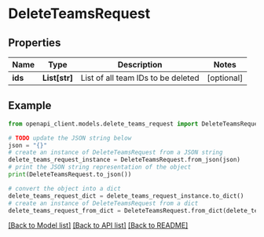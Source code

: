 # DeleteTeamsRequest


## Properties

Name | Type | Description | Notes
------------ | ------------- | ------------- | -------------
**ids** | **List[str]** | List of all team IDs to be deleted | [optional] 

## Example

```python
from openapi_client.models.delete_teams_request import DeleteTeamsRequest

# TODO update the JSON string below
json = "{}"
# create an instance of DeleteTeamsRequest from a JSON string
delete_teams_request_instance = DeleteTeamsRequest.from_json(json)
# print the JSON string representation of the object
print(DeleteTeamsRequest.to_json())

# convert the object into a dict
delete_teams_request_dict = delete_teams_request_instance.to_dict()
# create an instance of DeleteTeamsRequest from a dict
delete_teams_request_from_dict = DeleteTeamsRequest.from_dict(delete_teams_request_dict)
```
[[Back to Model list]](../README.md#documentation-for-models) [[Back to API list]](../README.md#documentation-for-api-endpoints) [[Back to README]](../README.md)


